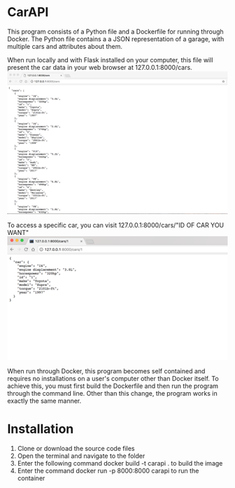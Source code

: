 # CarAPI
This program consists of a Python file and a Dockerfile for running through Docker. 
The Python file contains a a JSON representation of a garage, with multiple cars and attributes about them. 

When run locally and with Flask installed on your computer, this file will present the car data in your web browser at 127.0.0.1:8000/cars.
<img src="https://github.com/SN23/CarAPI/blob/master/ScreenShot1.png">

To access a specific car, you can visit 127.0.0.1:8000/cars/"ID OF CAR YOU WANT"
<img src="https://github.com/SN23/CarAPI/blob/master/ScreenShot2.png">

When run through Docker, this program becomes self contained and requires no installations on a user's computer other than Docker itself.
To achieve this, you must first build the Dockerfile and then run the program through the command line.
Other than this change, the program works in exactly the same manner.

<h1>Installation</h1>

1. Clone or download the source code files
2. Open the terminal and navigate to the folder
3. Enter the following command docker build -t carapi . to build the image
4. Enter the command docker run -p 8000:8000 carapi to run the container 
